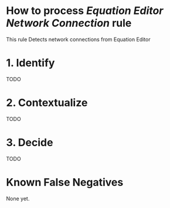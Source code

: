 # How to process *Equation Editor Network Connection* rule
This rule Detects network connections from Equation Editor

# 1. Identify
TODO

# 2. Contextualize
TODO

# 3. Decide
TODO

# Known False Negatives
None yet.
